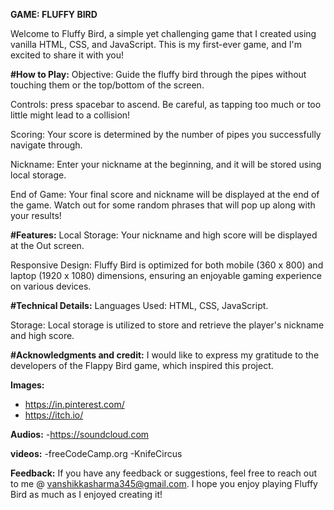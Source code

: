 **GAME: FLUFFY BIRD**

Welcome to Fluffy Bird, a simple yet challenging game that I created using vanilla HTML, CSS, and JavaScript. This is my first-ever game, and I'm excited to share it with you!

**#How to Play:**
Objective: Guide the fluffy bird through the pipes without touching them or the top/bottom of the screen.

Controls: press spacebar to ascend. Be careful, as tapping too much or too little might lead to a collision!

Scoring: Your score is determined by the number of pipes you successfully navigate through.

Nickname: Enter your nickname at the beginning, and it will be stored using local storage.

End of Game: Your final score and nickname will be displayed at the end of the game. Watch out for some random phrases that will pop up along with your results!

**#Features:**
Local Storage: Your nickname and high score will be displayed at the Out screen.

Responsive Design: Fluffy Bird is optimized for both mobile (360 x 800) and laptop (1920 x 1080) dimensions, ensuring an enjoyable gaming experience on various devices.

**#Technical Details:**
Languages Used: HTML, CSS, JavaScript.

Storage: Local storage is utilized to store and retrieve the player's nickname and high score.

**#Acknowledgments and credit:**
I would like to express my gratitude to the developers of the Flappy Bird game, which inspired this project.

**Images:**
- https://in.pinterest.com/
- https://itch.io/
  
**Audios:**
-https://soundcloud.com

**videos:**
-freeCodeCamp.org
-KnifeCircus

**Feedback:**
If you have any feedback or suggestions, feel free to reach out to me @ vanshikkasharma345@gmail.com. I hope you enjoy playing Fluffy Bird as much as I enjoyed creating it!
